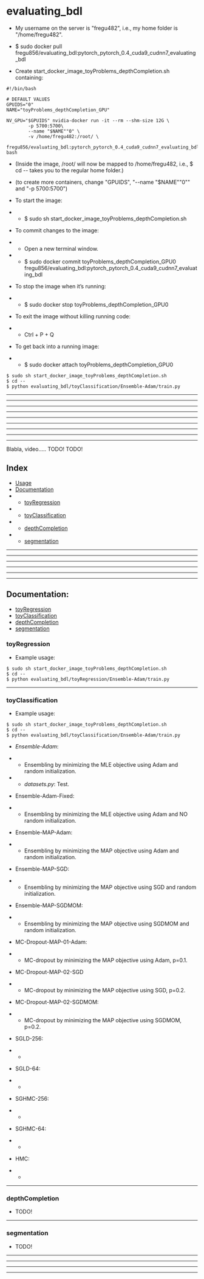 # evaluating_bdl

- My username on the server is "fregu482", i.e., my home folder is "/home/fregu482".

- $ sudo docker pull fregu856/evaluating_bdl:pytorch_pytorch_0.4_cuda9_cudnn7_evaluating_bdl
- Create start_docker_image_toyProblems_depthCompletion.sh containing:
```
#!/bin/bash

# DEFAULT VALUES
GPUIDS="0"
NAME="toyProblems_depthCompletion_GPU"

NV_GPU="$GPUIDS" nvidia-docker run -it --rm --shm-size 12G \
        -p 5700:5700\
        --name "$NAME""0" \
        -v /home/fregu482:/root/ \
        fregu856/evaluating_bdl:pytorch_pytorch_0.4_cuda9_cudnn7_evaluating_bdl bash
```
- (Inside the image, /root/ will now be mapped to /home/fregu482, i.e., $ cd -- takes you to the regular home folder.)

- (to create more containers, change "GPUIDS", "--name "$NAME""0"" and "-p 5700:5700")

- To start the image:
- - $ sudo sh start_docker_image_toyProblems_depthCompletion.sh
- To commit changes to the image:
- - Open a new terminal window.
- - $ sudo docker commit toyProblems_depthCompletion_GPU0 fregu856/evaluating_bdl:pytorch_pytorch_0.4_cuda9_cudnn7_evaluating_bdl
- To stop the image when it’s running:
- - $ sudo docker stop toyProblems_depthCompletion_GPU0
- To exit the image without killing running code:
- - Ctrl + P + Q
- To get back into a running image:
- - $ sudo docker attach toyProblems_depthCompletion_GPU0

```
$ sudo sh start_docker_image_toyProblems_depthCompletion.sh
$ cd --
$ python evaluating_bdl/toyClassification/Ensemble-Adam/train.py 
```


















***
***
***
***
***
***
***
***
***

Blabla, video..... TODO! TODO!





## Index
- [Usage](#usage)
- [Documentation](#documentation)
- - [toyRegression](#toyregression)
- - [toyClassification](#toyclassification)
- - [depthCompletion](#depthcompletion)
- - [segmentation](#segmentation)

***
***
***













***
***
***
## Documentation:

- [toyRegression](#toyregression)
- [toyClassification](#toyclassification)
- [depthCompletion](#depthcompletion)
- [segmentation](#segmentation)

### toyRegression

- Example usage:
```
$ sudo sh start_docker_image_toyProblems_depthCompletion.sh
$ cd --
$ python evaluating_bdl/toyRegression/Ensemble-Adam/train.py 
```
***








### toyClassification

- Example usage:
```
$ sudo sh start_docker_image_toyProblems_depthCompletion.sh
$ cd --
$ python evaluating_bdl/toyClassification/Ensemble-Adam/train.py 
```

- *Ensemble-Adam*:
- - Ensembling by minimizing the MLE objective using Adam and random initialization.
- - _datasets.py_: Test.

- Ensemble-Adam-Fixed:
- - Ensembling by minimizing the MLE objective using Adam and NO random initialization.

- Ensemble-MAP-Adam:
- - Ensembling by minimizing the MAP objective using Adam and random initialization.

- Ensemble-MAP-SGD:
- - Ensembling by minimizing the MAP objective using SGD and random initialization.

- Ensemble-MAP-SGDMOM:
- - Ensembling by minimizing the MAP objective using SGDMOM and random initialization.

- MC-Dropout-MAP-01-Adam:
- - MC-dropout by minimizing the MAP objective using Adam, p=0.1.

- MC-Dropout-MAP-02-SGD
- - MC-dropout by minimizing the MAP objective using SGD, p=0.2.

- MC-Dropout-MAP-02-SGDMOM:
- - MC-dropout by minimizing the MAP objective using SGDMOM, p=0.2.

- SGLD-256:
- - 

- SGLD-64:
- - 

- SGHMC-256:
- - 

- SGHMC-64:
- - 

- HMC:
- - 
***









### depthCompletion

- TODO!
***








### segmentation

- TODO!
***
***
***
***
